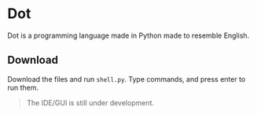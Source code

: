 # Dot
Dot is a programming language made in Python made to resemble English.
## Download
Download the files and run `shell.py`. Type commands, and press enter to run them.
> The IDE/GUI is still under development.
